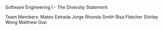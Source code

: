 Software Engineering I - The Diversity Statement

Team Members:
Mateo Estrada Jorge
Rhonda Smith
Risa Fletcher
Shirley Wong
Matthew Guo
